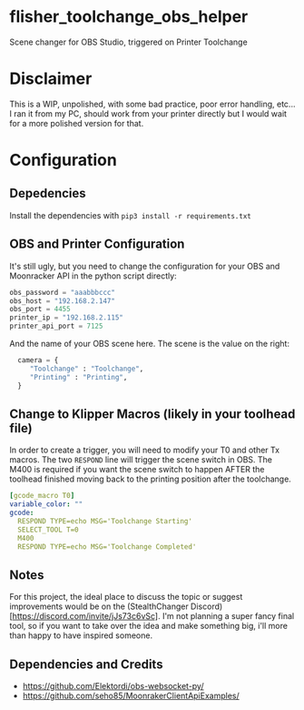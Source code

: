 # flisher_toolchange_obs_helper
Scene changer for OBS Studio, triggered on Printer Toolchange

# Disclaimer
This is a WIP, unpolished, with some bad practice, poor error handling, etc...
I ran it from my PC, should work from your printer directly but I would wait for a more polished version for that.

# Configuration
## Depedencies
Install the dependencies with `pip3 install -r requirements.txt`

## OBS and Printer Configuration
It's still ugly, but you need to change the configuration for your OBS and Moonracker API in the python script directly:
```python
obs_password = "aaabbbccc"
obs_host = "192.168.2.147"
obs_port = 4455
printer_ip = "192.168.2.115"
printer_api_port = 7125
```

And the name of your OBS scene here.  The scene is the value on the right:
```python
  camera = {
     "Toolchange" : "Toolchange",
     "Printing" : "Printing",
  }
```

## Change to Klipper Macros (likely in your toolhead file)
In order to create a trigger, you will need to modify your T0 and other Tx macros.
The two `RESPOND` line will trigger the scene switch in OBS.
The M400 is required if you want the scene switch to happen AFTER the toolhead finished moving back to the printing position after the toolchange.

```yml
[gcode_macro T0]
variable_color: ""
gcode:
  RESPOND TYPE=echo MSG='Toolchange Starting' 
  SELECT_TOOL T=0
  M400
  RESPOND TYPE=echo MSG='Toolchange Completed'
```
## Notes
For this project, the ideal place to discuss the topic or suggest improvements would be on the (StealthChanger Discord)[https://discord.com/invite/jJs73c6vSc].
I'm not planning a super fancy final tool, so if you want to take over the idea and make something big, i'll more than happy to have inspired someone.



## Dependencies and Credits
* https://github.com/Elektordi/obs-websocket-py/
* https://github.com/seho85/MoonrakerClientApiExamples/
